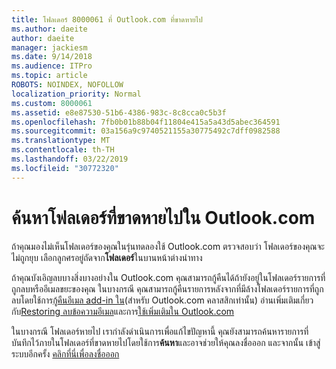 ```yaml
---
title: โฟลเดอร์ 8000061 ที่ Outlook.com ที่ขาดหายไป
ms.author: daeite
author: daeite
manager: jackiesm
ms.date: 9/14/2018
ms.audience: ITPro
ms.topic: article
ROBOTS: NOINDEX, NOFOLLOW
localization_priority: Normal
ms.custom: 8000061
ms.assetid: e8e87530-51b6-4386-983c-8c8cca0c5b3f
ms.openlocfilehash: 7fb0b01b88b04f11804e415a5a43d5abec364591
ms.sourcegitcommit: 03a156a9c9740521155a30775492c7dff0982588
ms.translationtype: MT
ms.contentlocale: th-TH
ms.lasthandoff: 03/22/2019
ms.locfileid: "30772320"
---
```

# <a name="find-missing-folders-in-outlookcom"></a>ค้นหาโฟลเดอร์ที่ขาดหายไปใน Outlook.com

ถ้าคุณมองไม่เห็นโฟลเดอร์ของคุณในรุ่นทดลองใช้ Outlook.com ตรวจสอบว่า โฟลเดอร์ของคุณจะไม่ถูกยุบ เลือกลูกศรอยู่ถัดจาก**โฟลเดอร์**ในบานหน้าต่างนำทาง 
  
ถ้าคุณบังเอิญลบบางสิ่งบางอย่างใน Outlook.com คุณสามารถกู้คืนได้ถ้ายังอยู่ในโฟลเดอร์รายการที่ถูกลบหรืออีเมลขยะของคุณ ในบางกรณี คุณสามารถกู้คืนรายการหลังจากที่มีล้างโฟลเดอร์รายการที่ถูกลบโดยใช้การ[กู้คืนอีเมล add-in ใน](https://appsource.microsoft.com/product/office/WA104380447)(สำหรับ Outlook.com คลาสสิกเท่านั้น) อ่านเพิ่มเติมเกี่ยวกับ[Restoring ลบข้อความอีเมล](https://support.office.com/article/cf06ab1b-ae0b-418c-a4d9-4e895f83ed50)และการ[ใช้เพิ่มเติมใน Outlook.com](https://support.office.com/article/a5672109-e4f3-4119-abea-72323e9653cf)
  
ในบางกรณี โฟลเดอร์หายไป เรากำลังดำเนินการเพื่อแก้ไขปัญหานี้ คุณยังสามารถค้นหารายการที่บันทึกไว้ภายในโฟลเดอร์ที่ขาดหายไปโดยใช้การ**ค้นหา**และอาจช่วยให้คุณลงชื่อออก และจากนั้น เข้าสู่ระบบอีกครั้ง [คลิกที่นี่เพื่อลงชื่อออก](https://login.live.com/logout.srf)
  

